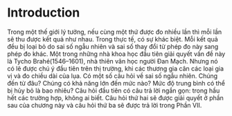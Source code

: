 # Introduction

Trong một thế giới lý tưởng, nếu cùng một thứ được đo nhiều lần thì mỗi lần sẽ thu được kết quả như nhau. Trong thực tế, có sự khác biệt. Mỗi kết quả đều bị loại bỏ do sai số ngẫu nhiên và sai số thay đổi từ phép đo này sang phép đo khác. Một trong những nhà khoa học đầu tiên giải quyết vấn đề này là Tycho Brahé(1546–1601), nhà thiên văn học người Đan Mạch. Nhưng nó có lẽ được chú ý đầu tiên trên thị trường, khi các thương gia cân các loại gia vị và đo chiều dài của lụa. Có một số câu hỏi về sai số ngẫu nhiên. Chúng đến từ đâu? Chúng có khả năng lớn đến mức nào? Mức độ trung bình có thể bị hủy bỏ là bao nhiêu? Câu hỏi đầu tiên có câu trả lời ngắn gọn: trong hầu hết các trường hợp, không ai biết. Câu hỏi thứ hai sẽ được giải quyết ở phần sau của chương này và câu hỏi thứ ba sẽ được trả lời trong Phần VII.
